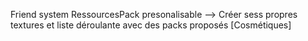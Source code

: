 Friend system
RessourcesPack presonalisable --> Créer sess propres textures et liste déroulante avec des packs proposés
[Cosmétiques]